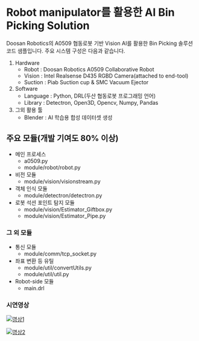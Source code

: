 # Robot manipulator를 활용한 AI Bin Picking Solution

Doosan Robotics의 A0509 협동로봇 기반 Vision AI를 활용한 Bin Picking 솔루션 코드 샘플입니다.
주요 시스템 구성은 다음과 같습니다.

1. Hardware
	- Robot : Doosan Robotics A0509 Collaborative Robot
	- Vision : Intel Realsense D435 RGBD Camera(attached to end-tool)
	- Suction : Piab Suction cup & SMC Vacuum Ejector
2. Software
	- Language : Python, DRL(두산 협동로봇 프로그래밍 언어)
	- Library : Detectron, Open3D, Opencv, Numpy, Pandas
3. 그외 활용 툴
	- Blender : AI 학습용 합성 데이터셋 생성

## 주요 모듈(개발 기여도 80% 이상)
- 메인 프로세스 
	- a0509.py
	- module/robot/robot.py
-  비전 모듈
	- module/vision/visionstream.py
-  객체 인식 모듈 
	- module/detectron/detectron.py
-  로봇 석션 포인트 탐지 모듈 
	- module/vision/Estimator_Giftbox.py
 	- module/vision/Estimator_Pipe.py

### 그 외 모듈
-  통신 모듈 
	- module/comm/tcp_socket.py
- 좌표 변환 등 유틸 
	- module/util/convertUtils.py
	- module/util/util.py
-  Robot-side 모듈
	- main.drl

### 시연영상
[![영상1](https://img.youtube.com/vi/LY-KS3O2tJ4/0.jpg)](https://www.youtube.com/watch?v=LY-KS3O2tJ4)

[![영상2](https://img.youtube.com/vi/3L-fJwPd2m0/0.jpg)](https://youtu.be/3L-fJwPd2m0)

